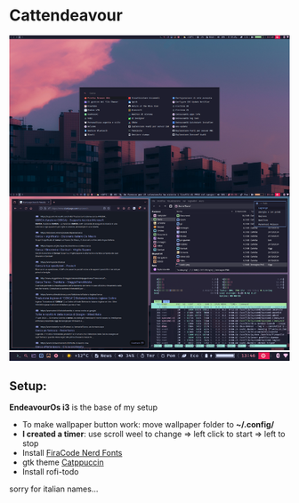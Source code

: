 # Cattendeavour
![Desktop](desk.png)
![Desktop](bar.png)
## Setup:
**EndeavourOs i3** is the base of my setup
* To make wallpaper button work: move wallpaper folder to **~/.config/**
* **I created a timer**: use scroll weel to change => left click to start => left to stop
* Install [FiraCode Nerd Fonts](https://www.nerdfonts.com/font-downloads)
* gtk theme [Catppuccin](https://aur.archlinux.org/packages/catppuccin-gtk-theme-mocha)
* Install rofi-todo

sorry for italian names...
